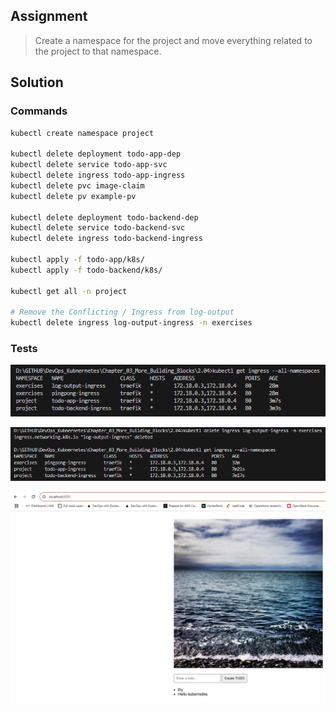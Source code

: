 ## Assignment

> Create a namespace for the project and move everything related to the project to that namespace.

## Solution

### Commands

```bash
kubectl create namespace project

kubectl delete deployment todo-app-dep
kubectl delete service todo-app-svc
kubectl delete ingress todo-app-ingress
kubectl delete pvc image-claim
kubectl delete pv example-pv

kubectl delete deployment todo-backend-dep
kubectl delete service todo-backend-svc
kubectl delete ingress todo-backend-ingress

kubectl apply -f todo-app/k8s/
kubectl apply -f todo-backend/k8s/

kubectl get all -n project

# Remove the Conflicting / Ingress from log-output
kubectl delete ingress log-output-ingress -n exercises
```

### Tests

![alt text](image.png)

![alt text](image-1.png)

![alt text](image-2.png)